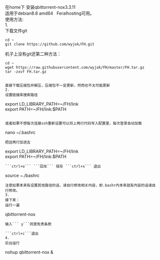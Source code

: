 在home下 安装qbittorrent-nox3.3.11  
适用于debian8.8 amd64  
Feralhosting可用。  
使用方法:  
1.  
下载文件git  
```
cd ~  
git clone https://github.com/wyjok/FH.git  
```
机子上没有git还第二种方法：
```
cd ~  
wget https://raw.githubusercontent.com/wyjok/FH/master/FH.tar.gz
tar -zxvf FH.tar.gz  


直接下载压缩包并解压，压缩包不一定更新，然而也不太可能更新  
2.  
设置链接库搜索路径  

```
export LD_LIBRARY_PATH=~/FH/link  
export PATH=~/FH/link:$PATH  
```
  
或者如果不想每次连接ssh重新设置可以将上两行代码写入配置里，每次登录自动加载  
```
nano ~/.bashrc  
```
把这两行加进去  
```
export LD_LIBRARY_PATH=~/FH/link  
export PATH=~/FH/link:$PATH  
```   
```ctrl+o``` ```回车``` 保存 ```ctrl+x``` 退出  
```
source ~./bashrc  
```  
注意如果本来有设置其他路径的话，请自行修改相关内容，即.bashr内本来就有内容的话请自行修改。  
3.  
接下来：  
运行一遍  
```
qbittorrent-nox  
```
输入``` y```同意免责条款  

```ctrl+c```退出  
4.  
后台运行  
```     
nohup qbittorrent-nox &  
```
